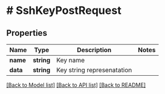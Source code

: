 # # SshKeyPostRequest

## Properties

Name | Type | Description | Notes
------------ | ------------- | ------------- | -------------
**name** | **string** | Key name |
**data** | **string** | Key string represenatation |

[[Back to Model list]](../../README.md#models) [[Back to API list]](../../README.md#endpoints) [[Back to README]](../../README.md)
